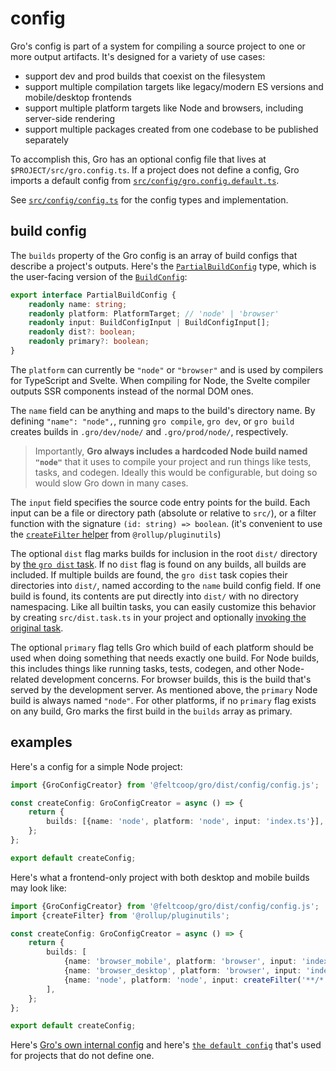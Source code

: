 # config

Gro's config is part of a system for compiling a source project
to one or more output artifacts.
It's designed for a variety of use cases:

- support dev and prod builds that coexist on the filesystem
- support multiple compilation targets like legacy/modern ES versions and mobile/desktop frontends
- support multiple platform targets like Node and browsers, including server-side rendering
- support multiple packages created from one codebase to be published separately

To accomplish this, Gro has an optional config file that lives at `$PROJECT/src/gro.config.ts`.
If a project does not define a config, Gro imports a default config from
[`src/config/gro.config.default.ts`](/src/config/gro.config.default.ts).

See [`src/config/config.ts`](/src/config/config.ts) for the config types and implementation.

## build config

The `builds` property of the Gro config
is an array of build configs that describe a project's outputs.
Here's the [`PartialBuildConfig`](/src/config/buildConfig.ts) type,
which is the user-facing version of the [`BuildConfig`](/src/config/buildConfig.ts):

```ts
export interface PartialBuildConfig {
	readonly name: string;
	readonly platform: PlatformTarget; // 'node' | 'browser'
	readonly input: BuildConfigInput | BuildConfigInput[];
	readonly dist?: boolean;
	readonly primary?: boolean;
}
```

The `platform` can currently be `"node"` or `"browser"` and
is used by compilers for TypeScript and Svelte.
When compiling for Node, the Svelte compiler outputs SSR components instead of the normal DOM ones.

The `name` field can be anything and maps to the build's directory name.
By defining `"name": "node",`, running `gro compile`, `gro dev`, or `gro build` creates builds
in `.gro/dev/node/` and `.gro/prod/node/`, respectively.

> Importantly, **Gro always includes a hardcoded Node build named `"node"`**
> that it uses to compile your project and run things like tests, tasks, and codegen.
> Ideally this would be configurable, but doing so would slow Gro down in many cases.

The `input` field specifies the source code entry points for the build.
Each input can be a file or directory path (absolute or relative to `src/`),
or a filter function with the signature `(id: string) => boolean`.
(it's convenient to use the
[`createFilter` helper](https://github.com/rollup/plugins/tree/master/packages/pluginutils#createFilter)
from `@rollup/pluginutils`)

The optional `dist` flag marks builds for inclusion in the root `dist/` directory
by [the `gro dist` task](/src/dist.task.ts).
If no `dist` flag is found on any builds, all builds are included.
If multiple builds are found, the `gro dist` task copies their directories into `dist/`,
named according to the `name` build config field.
If one build is found, its contents are put directly into `dist/` with no directory namespacing.
Like all builtin tasks, you can easily customize this behavior
by creating `src/dist.task.ts` in your project and optionally
[invoking the original task](/src/task#run-a-task-inside-another-task).

The optional `primary` flag tells Gro which build of each platform
should be used when doing something that needs exactly one build.
For Node builds, this includes things like running tasks, tests, codegen,
and other Node-related development concerns.
For browser builds, this is the build that's served by the development server.
As mentioned above, the `primary` Node build is always named `"node"`.
For other platforms, if no `primary` flag exists on any build,
Gro marks the first build in the `builds` array as primary.

## examples

Here's a config for a simple Node project:

```ts
import {GroConfigCreator} from '@feltcoop/gro/dist/config/config.js';

const createConfig: GroConfigCreator = async () => {
	return {
		builds: [{name: 'node', platform: 'node', input: 'index.ts'}],
	};
};

export default createConfig;
```

Here's what a frontend-only project with both desktop and mobile builds may look like:

```ts
import {GroConfigCreator} from '@feltcoop/gro/dist/config/config.js';
import {createFilter} from '@rollup/pluginutils';

const createConfig: GroConfigCreator = async () => {
	return {
		builds: [
			{name: 'browser_mobile', platform: 'browser', input: 'index.ts', dist: true},
			{name: 'browser_desktop', platform: 'browser', input: 'index.ts', dist: true, primary: true},
			{name: 'node', platform: 'node', input: createFilter('**/*.{task,test,gen}*.ts')},
		],
	};
};

export default createConfig;
```

Here's [Gro's own internal config](/src/gro.config.ts) and
here's [`the default config`](/src/config/gro.config.default.ts)
that's used for projects that do not define one.
